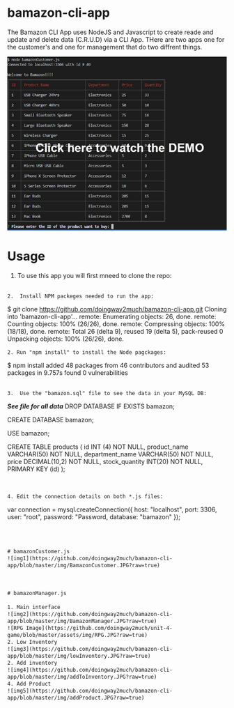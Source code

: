 # bamazon-cli-app

The Bamazon CLI App uses NodeJS and Javascript to create reade and update and delete data (C.R.U.D) via a CLI App.  THere are two apps one for the customer's and one for management that do two diffrent things.  

[![DEMO](https://github.com/doingway2much/bamazon-cli-app/blob/master/img/DEMO.jpg)](https://youtu.be/SdL7LtiWX6wY "Bamazon DEMO")

# Usage

1.  To use this app you  will first mneed to clone the repo:

```

2.  Install NPM packeges needed to run the app:

```
$ git clone https://github.com/doingway2much/bamazon-cli-app.git
Cloning into 'bamazon-cli-app'...
remote: Enumerating objects: 26, done.
remote: Counting objects: 100% (26/26), done.
remote: Compressing objects: 100% (18/18), done.
remote: Total 26 (delta 9), reused 19 (delta 5), pack-reused 0
Unpacking objects: 100% (26/26), done.
```
2. Run "npm install" to install the Node pagckages:

```
$ npm install
added 48 packages from 46 contributors and audited 53 packages in 9.757s
found 0 vulnerabilities
```

3.  Use the "bamazon.sql" file to see the data in your MySQL DB:

```
***See file for all data***
DROP DATABASE IF EXISTS bamazon;

CREATE DATABASE bamazon;

USE bamazon;

CREATE TABLE products (
  id INT (4) NOT NULL,
  product_name VARCHAR(50) NOT NULL,
  department_name VARCHAR(50) NOT NULL,
  price DECIMAL(10,2) NOT NULL,
  stock_quantity INT(20) NOT NULL,
  PRIMARY KEY (id)
);
```


4. Edit the connection details on both *.js files:

```
var connection = mysql.createConnection({
    host: "localhost",
    port: 3306,
    user: "root",
    password: "Password,
    database: "bamazon"
});
```



# bamazonCustomer.js
![img1](https://github.com/doingway2much/bamazon-cli-app/blob/master/img/BamazonCustomer.JPG?raw=true)



# bamazonManager.js

1. Main interface
![img2](https://github.com/doingway2much/bamazon-cli-app/blob/master/img/BamazonManager.JPG?raw=true)
![RPG Image](https://github.com/doingway2much/unit-4-game/blob/master/assets/img/RPG.JPG?raw=true)
2. Low Inventory
![img3](https://github.com/doingway2much/bamazon-cli-app/blob/master/img/lowInventory.JPG?raw=true)
2. Add inventory
![img4](https://github.com/doingway2much/bamazon-cli-app/blob/master/img/addToInventory.JPG?raw=true)
4. Add Product
![img5](https://github.com/doingway2much/bamazon-cli-app/blob/master/img/addProduct.JPG?raw=true)



